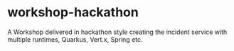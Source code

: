 # workshop-hackathon
A Workshop delivered in hackathon style creating the incident service with multiple runtimes, Quarkus, Vert.x, Spring etc.
